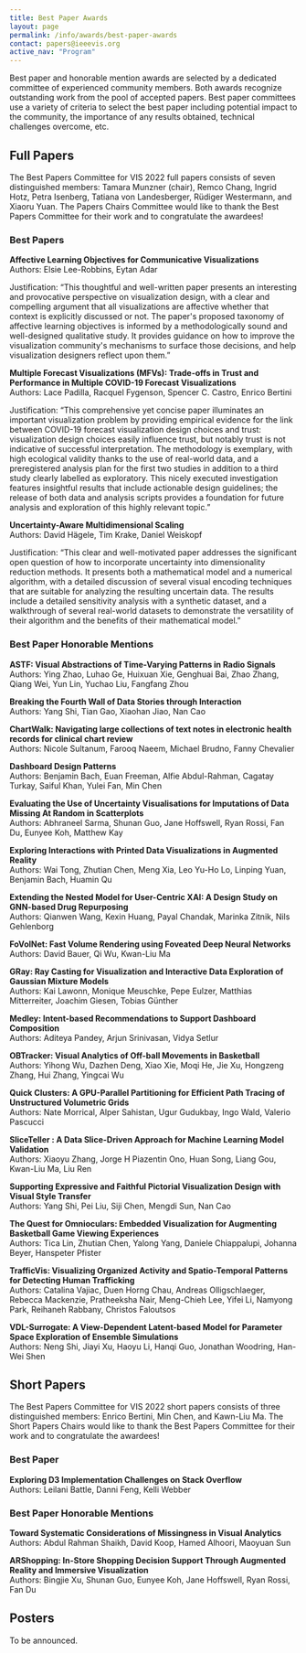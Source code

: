 ```yaml
---
title: Best Paper Awards
layout: page
permalink: /info/awards/best-paper-awards
contact: papers@ieeevis.org
active_nav: "Program"
---
```


Best paper and honorable mention awards are selected by a dedicated committee of experienced community members. Both awards recognize outstanding work from the pool of accepted papers. Best paper committees use a variety of criteria to select the best paper including potential impact to the community, the importance of any results obtained, technical challenges overcome, etc.

## Full Papers

The Best Papers Committee for VIS 2022 full papers consists of seven distinguished members: Tamara Munzner (chair), Remco Chang, Ingrid Hotz, Petra Isenberg, Tatiana von Landesberger, Rüdiger Westermann, and Xiaoru Yuan. The Papers Chairs Committee would like to thank the Best Papers Committee for their work and to congratulate the awardees!

### Best Papers

**Affective Learning Objectives for Communicative Visualizations**
<br/>
Authors: Elsie Lee-Robbins, Eytan Adar 

Justification: “This thoughtful and well-written paper presents an interesting and provocative perspective on visualization design, with a clear and compelling argument that all visualizations are affective whether that context is explicitly discussed or not. The paper's proposed taxonomy of affective learning objectives is informed by a methodologically sound and well-designed qualitative study. It provides guidance on how to improve the visualization community's mechanisms to surface those decisions, and help visualization designers reflect upon them.”

**Multiple Forecast Visualizations (MFVs): Trade-offs in Trust and Performance in Multiple COVID-19 Forecast Visualizations**
<br/>
Authors: Lace Padilla, Racquel Fygenson, Spencer C. Castro, Enrico Bertini

Justification: “This comprehensive yet concise paper illuminates an important visualization problem by providing empirical evidence for the link between COVID-19 forecast visualization design choices and trust: visualization design choices easily influence trust, but notably trust is not indicative of successful interpretation. The methodology is exemplary, with high ecological validity thanks to the use of real-world data, and a preregistered analysis plan for the first two studies in addition to a third study clearly labelled as exploratory. This nicely executed investigation features insightful results that include actionable design guidelines; the release of both data and analysis scripts provides a foundation for future analysis and exploration of this highly relevant topic.”

**Uncertainty-Aware Multidimensional Scaling**
<br/>
Authors: David Hägele, Tim Krake, Daniel Weiskopf

Justification: “This clear and well-motivated paper addresses the significant open question of how to incorporate uncertainty into dimensionality reduction methods. It presents both a mathematical model and a numerical algorithm, with a detailed discussion of several visual encoding techniques that are suitable for analyzing the resulting uncertain data. The results include a detailed sensitivity analysis with a synthetic dataset, and a walkthrough of several real-world datasets to demonstrate the versatility of their algorithm and the benefits of their mathematical model.”

### Best Paper Honorable Mentions

**ASTF: Visual Abstractions of Time-Varying Patterns in Radio Signals**
<br/>
Authors: Ying Zhao, Luhao Ge, Huixuan Xie, Genghuai Bai, Zhao Zhang, Qiang Wei, Yun Lin, Yuchao Liu, Fangfang Zhou

**Breaking the Fourth Wall of Data Stories through Interaction**
<br/>
Authors: Yang Shi, Tian Gao, Xiaohan Jiao, Nan Cao

**ChartWalk: Navigating large collections of text notes in electronic health records for clinical chart review**
<br/>
Authors: Nicole Sultanum, Farooq Naeem, Michael Brudno, Fanny Chevalier

**Dashboard Design Patterns**
<br/>
Authors: Benjamin Bach, Euan Freeman, Alfie Abdul-Rahman, Cagatay Turkay, Saiful Khan, Yulei Fan, Min Chen

**Evaluating the Use of Uncertainty Visualisations for Imputations of Data Missing At Random in Scatterplots**
<br/>
Authors: Abhraneel Sarma, Shunan Guo, Jane Hoffswell, Ryan Rossi, Fan Du, Eunyee Koh, Matthew Kay

**Exploring Interactions with Printed Data Visualizations in Augmented Reality**
<br/>
Authors: Wai Tong, Zhutian Chen, Meng Xia, Leo Yu-Ho Lo, Linping Yuan, Benjamin Bach, Huamin Qu

**Extending the Nested Model for User-Centric XAI: A Design Study on GNN-based Drug Repurposing**
<br/>
Authors: Qianwen Wang, Kexin Huang, Payal Chandak, Marinka Zitnik, Nils Gehlenborg

**FoVolNet: Fast Volume Rendering using Foveated Deep Neural Networks**
<br/>
Authors: David Bauer, Qi Wu, Kwan-Liu Ma

**GRay: Ray Casting for Visualization and Interactive Data Exploration of Gaussian Mixture Models**
<br/>
Authors: Kai Lawonn, Monique Meuschke, Pepe Eulzer, Matthias Mitterreiter, Joachim Giesen, Tobias Günther

**Medley: Intent-based Recommendations to Support Dashboard Composition**
<br/>
Authors: Aditeya Pandey, Arjun Srinivasan, Vidya Setlur

**OBTracker: Visual Analytics of Off-ball Movements in Basketball**
<br/>
Authors: Yihong Wu, Dazhen Deng, Xiao Xie, Moqi He, Jie Xu, Hongzeng Zhang, Hui Zhang, Yingcai Wu

**Quick Clusters: A GPU-Parallel Partitioning for Efficient Path Tracing of Unstructured Volumetric Grids**
<br/>
Authors: Nate Morrical, Alper Sahistan, Ugur Gudukbay, Ingo Wald, Valerio Pascucci

**SliceTeller : A Data Slice-Driven Approach for Machine Learning Model Validation**
<br/>
Authors: Xiaoyu Zhang, Jorge H Piazentin Ono, Huan Song, Liang Gou, Kwan-Liu Ma, Liu Ren

**Supporting Expressive and Faithful Pictorial Visualization Design with Visual Style Transfer**
<br/>
Authors: Yang Shi, Pei Liu, Siji Chen, Mengdi Sun, Nan Cao

**The Quest for Omnioculars: Embedded Visualization for Augmenting Basketball Game Viewing Experiences**
<br/>
Authors: Tica Lin, Zhutian Chen, Yalong Yang, Daniele Chiappalupi, Johanna Beyer, Hanspeter Pfister

**TrafficVis: Visualizing Organized Activity and Spatio-Temporal Patterns for Detecting Human Trafficking**
<br/>
Authors: Catalina Vajiac, Duen Horng Chau, Andreas Olligschlaeger, Rebecca Mackenzie, Pratheeksha Nair, Meng-Chieh Lee, Yifei Li, Namyong Park, Reihaneh Rabbany, Christos Faloutsos

**VDL-Surrogate: A View-Dependent Latent-based Model for Parameter Space Exploration of Ensemble Simulations**
<br />
Authors: Neng Shi, Jiayi Xu, Haoyu Li, Hanqi Guo, Jonathan Woodring, Han-Wei Shen


## Short Papers

The Best Papers Committee for VIS 2022 short papers consists of three distinguished members: Enrico Bertini, Min Chen, and Kawn-Liu Ma. The Short Papers Chairs would like to thank the Best Papers Committee for their work and to congratulate the awardees!

### Best Paper

**Exploring D3 Implementation Challenges on Stack Overflow**
<br/>
Authors: Leilani Battle, Danni Feng, Kelli Webber

### Best Paper Honorable Mentions

**Toward Systematic Considerations of Missingness in Visual Analytics**
<br/>
Authors: Abdul Rahman Shaikh, David Koop, Hamed Alhoori, Maoyuan Sun

**ARShopping: In-Store Shopping Decision Support Through Augmented Reality and Immersive Visualization**
<br/>
Authors: Bingjie Xu, Shunan Guo, Eunyee Koh, Jane Hoffswell, Ryan Rossi, Fan Du


## Posters

To be announced.
